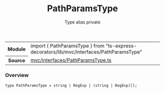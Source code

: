 <header class="symbol-info-header">    <h1 id="pathparamstype">PathParamsType</h1>    <label class="symbol-info-type-label type">Type alias</label>    <label class="api-type-label private">private</label>  </header>
<section class="symbol-info">      <table class="is-full-width">        <tbody>        <tr>          <th>Module</th>          <td>            <div class="lang-typescript">                <span class="token keyword">import</span> { PathParamsType }                 <span class="token keyword">from</span>                 <span class="token string">"ts-express-decorators/lib/mvc/interfaces/PathParamsType"</span>                            </div>          </td>        </tr>        <tr>          <th>Source</th>          <td>            <a href="https://romakita.github.io/ts-express-decorators/#//blob/v2.16.0/src/mvc/interfaces/PathParamsType.ts#L0-L0">                mvc/interfaces/PathParamsType.ts            </a>        </td>        </tr>                </tbody>      </table>    </section>

### Overview

<pre><code class="typescript-lang">type PathParamsType = <span class="token keyword">string</span> | RegExp | <span class="token punctuation">(</span><span class="token keyword">string</span> | RegExp<span class="token punctuation">)</span><span class="token punctuation">[</span><span class="token punctuation">]</span><span class="token punctuation">;</span></code></pre>

